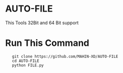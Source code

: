# AUTO-FILE
This Tools 32Bit and 64 Bit support

# Run This Command
       git clone https://github.com/MAHIN-XD/AUTO-FILE
       cd AUTO-FILE
       python FILE.py
